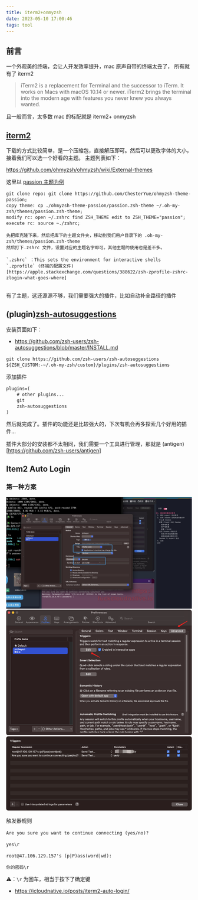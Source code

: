 ```yaml
---
title: iterm2+onmyzsh
date: 2023-05-10 17:00:46
tags: tool
---
```


## 前言

一个外观美的终端，会让人开发效率提升，mac 原声自带的终端太丑了，
所有就有了 iterm2

> iTerm2 is a replacement for Terminal and the successor to iTerm. It works on Macs with macOS 10.14 or newer. iTerm2 brings the terminal into the modern age with features you never knew you always wanted.

且一般而言，太多数 mac 的标配就是 iterm2+ onmyzsh

## [iterm2](https://iterm2.com/index.html)

下载的方式比较简单，是一个压缩包，直接解压即可。然后可以更改字体的大小，接着我们可以选一个好看的主题。
主题列表如下：

https://github.com/ohmyzsh/ohmyzsh/wiki/External-themes

这里以 [passion 主题为例](https://github.com/ChesterYue/ohmyzsh-theme-passion#install)

```
git clone repo: git clone https://github.com/ChesterYue/ohmyzsh-theme-passion;
copy theme: cp ./ohmyzsh-theme-passion/passion.zsh-theme ~/.oh-my-zsh/themes/passion.zsh-theme;
modify rc: open ~/.zshrc find ZSH_THEME edit to ZSH_THEME="passion";
execute rc: source ~./zshrc;

先把库克隆下来，然后把库下的主题文件夹，移动到我们用户目录下的 .oh-my-zsh/themes/passion.zsh-theme
然后打下.zshrc 文件，设置对应的主题名字即可。其他主题的使用也是差不多。

`.zshrc` ：This sets the environment for interactive shells
`.zprofile` (终端的配置文件)[https://apple.stackexchange.com/questions/388622/zsh-zprofile-zshrc-zlogin-what-goes-where]


```

有了主题，这还源源不够，我们需要强大的插件，比如自动补全路径的插件

## (plugin)[zsh-autosuggestions](https://github.com/zsh-users/zsh-autosuggestions)

安装页面如下：

- https://github.com/zsh-users/zsh-autosuggestions/blob/master/INSTALL.md

```
git clone https://github.com/zsh-users/zsh-autosuggestions ${ZSH_CUSTOM:-~/.oh-my-zsh/custom}/plugins/zsh-autosuggestions
```

添加插件

```zshrc
plugins=(
    # other plugins...
    git
    zsh-autosuggestions
)
```

然后就完成了。插件的功能还是比较强大的，下次有机会再多探索几个好用的插件...

插件大部分的安装都不太相同，我们需要一个工具进行管理，那就是 (antigen)[https://github.com/zsh-users/antigen]

## Item2 Auto Login

### 第一种方案

<img src="../../images/item2/1.png">
<img src="../../images/item2/2.png">
<img src="../../images/item2/3.png">

触发器规则

`Are you sure you want to continue connecting (yes/no)?`

`yes\r`

`root@47.106.129.157's (p|P)ass(word|wd):`

`你的密码\r`

⚠️：`\r` 为回车，相当于按下了确定键

- https://icloudnative.io/posts/iterm2-auto-login/
